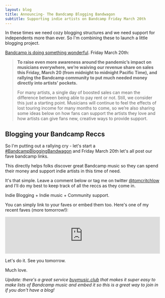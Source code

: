 ```yaml
---
layout: blog
title: Announcing- The Bandcamp Blogging Bandwagon
subtitle: Supporting indie artists on Bandcamp Friday March 20th
---
```


In these times we need cozy blogging structures and we need support for independents more than ever. So I'm combining these to launch a little blogging project.

[Bandcamp is doing something wonderful](https://daily.bandcamp.com/features/bandcamp-covid-19-fundraiser). Friday March 20th:

>**To raise even more awareness around the pandemic’s impact on musicians everywhere, we’re waiving our revenue share on sales this Friday, March 20 (from midnight to midnight Pacific Time), and rallying the Bandcamp community to put much needed money directly into artists’ pockets.**
>
>For many artists, a single day of boosted sales can mean the difference between being able to pay rent or not. Still, we consider this just a starting point. Musicians will continue to feel the effects of lost touring income for many months to come, so we’re also sharing some ideas below on how fans can support the artists they love and how artists can give fans new, creative ways to provide support.

## Blogging your Bandcamp Reccs

So I'm putting out a rallying cry - let's start a [#BandcampBloggingBandwagon](https://twitter.com/search?q=%23BandcampBloggingBandwagon&src=typed_query) and Friday March 20th let's all post our fave bandcamp links.

This directly helps folks discover great Bandcamp music so they can spend their money and support indie artists in this time of need.

It's that simple. Leave a comment below or tag me on twitter [@tomcritchlow](https://twitter.com/tomcritchlow) and I'll do my best to keep track of all the reccs as they come in.

Indie Blogging + Indie music + Community support.

You can simply link to your faves or embed them too. Here's one of my recent faves (more tomorrow!):

<iframe style="border: 0; width: 100%; height: 120px;" src="https://bandcamp.com/EmbeddedPlayer/album=1698366952/size=large/bgcol=ffffff/linkcol=0687f5/tracklist=false/artwork=small/transparent=true/" seamless><a href="http://magicalmysterymix.bandcamp.com/album/70s-japanese-jazz">70s Japanese Jazz by Dckne</a></iframe>

Let's do it. See you tomorrow.

Much love.

*Update: there's a great service [buymusic.club](https://buymusic.club/) that makes it super easy to make lists of Bandcamp music and embed it so this is a great way to join in if you don't have a blog!*